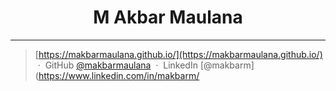 
<h1 align="center">M Akbar Maulana</h1>

---

> [https://makbarmaulana.github.io/](https://makbarmaulana.github.io/) &nbsp;&middot;&nbsp;
> GitHub [@makbarmaulana](https://github.com/makbarmaulana) &nbsp;&middot;&nbsp;
> LinkedIn [@makbarm](https://www.linkedin.com/in/makbarm/